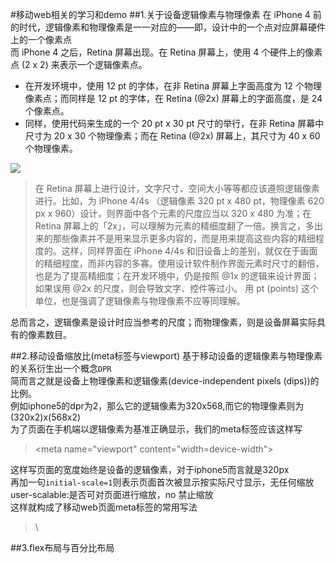 
#移动web相关的学习和demo
##1.关于设备逻辑像素与物理像素
在 iPhone 4 前的时代，逻辑像素和物理像素是一一对应的——即，设计中的一个点对应屏幕硬件上的一个像素点<br/>
而 iPhone 4 之后，Retina 屏幕出现。在 Retina 屏幕上，使用 4 个硬件上的像素点 (2 x 2) 来表示一个逻辑像素点。<br/>
* 在开发环境中，使用 12 pt 的字体，在非 Retina 屏幕上字面高度为 12 个物理像素点；而同样是 12 pt 的字体，在 Retina (@2x) 屏幕上的字面高度，是 24 个像素点。
* 同样，使用代码来生成的一个 20 pt x 30 pt 尺寸的举行，在非 Retina 屏幕中尺寸为 20 x 30 个物理像素；而在 Retina (@2x) 屏幕上，其尺寸为 40 x 60 个物理像素。<br/>

![](http://img.kuqin.com/upimg/allimg/140725/13132G950-0.png)  

>在 Retina 屏幕上进行设计，文字尺寸、空间大小等等都应该遵照逻辑像素进行。比如，为 iPhone 4/4s （逻辑像素 320 pt x 480 pt，物理像素 620 px x 960）设计，则界面中各个元素的尺度应当以 320 x 480 为准；在 Retina 屏幕上的「2x」，可以理解为元素的精细度翻了一倍。换言之，多出来的那些像素并不是用来显示更多内容的，而是用来提高这些内容的精细程度的。这样，同样界面在 iPhone 4/4s 和旧设备上的差别，就仅在于画面的精细程度，而非内容的多寡。使用设计软件制作界面元素时尺寸的翻倍，也是为了提高精细度；在开发环境中，仍是按照 @1x 的逻辑来设计界面；如果误用 @2x 的尺度，则会导致文字、控件等过小。
>用 pt (points) 这个单位，也是强调了逻辑像素与物理像素不应等同理解。

总而言之，逻辑像素是设计时应当参考的尺度；而物理像素，则是设备屏幕实际具有的像素数目。<br/>

##2.移动设备缩放比(meta标签与viewport)
基于移动设备的逻辑像素与物理像素的关系衍生出一个概念`DPR`<br/>
简而言之就是设备上物理像素和逻辑像素(device-independent pixels (dips))的比例。<br/>
例如iphone5的dpr为2，那么它的逻辑像素为320x568,而它的物理像素则为(320x2)x(568x2)<br/>
为了页面在手机端以逻辑像素为基准正确显示，我们的meta标签应该这样写<br/>

>\<meta name="viewport" content="width=device-width">

这样写页面的宽度始终是设备的逻辑像素，对于iphone5而言就是320px<br/>
再加一句`initial-scale=1`则表示页面首次被显示按实际尺寸显示，无任何缩放<br/>
user-scalable:是否可对页面进行缩放，no 禁止缩放<br/>
这样就构成了移动web页面meta标签的常用写法
>\ <meta name="viewport" content="width=device-width,initial-scale=1.0">

##3.flex布局与百分比布局
